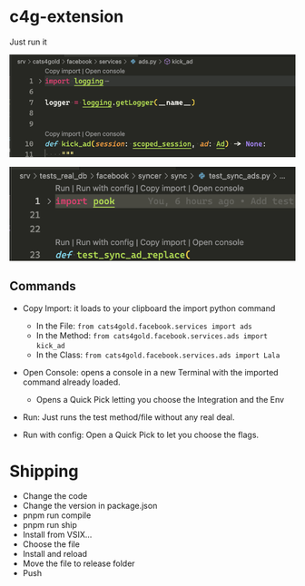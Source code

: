 # c4g-extension

Just run it

![Regular file](https://github.com/guschnwg/mega-repo/raw/main/c4g-extension/regular_file.png "Regular File")


![Test file](https://github.com/guschnwg/mega-repo/blob/main/c4g-extension/test_file.png?raw=true "Test File")


## Commands

- Copy Import: it loads to your clipboard the import python command
  - In the File: `from cats4gold.facebook.services import ads`
  - In the Method: `from cats4gold.facebook.services.ads import kick_ad`
  - In the Class: `from cats4gold.facebook.services.ads import Lala`

- Open Console: opens a console in a new Terminal with the imported command already loaded.
  - Opens a Quick Pick letting you choose the Integration and the Env

- Run: Just runs the test method/file without any real deal.

- Run with config: Open a Quick Pick to let you choose the flags.

# Shipping

- Change the code
- Change the version in package.json
- pnpm run compile
- pnpm run ship
- Install from VSIX...
- Choose the file
- Install and reload
- Move the file to release folder
- Push